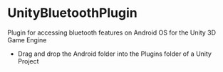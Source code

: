 # UnityBluetoothPlugin

Plugin for accessing bluetooth features on Android OS for the Unity 3D Game Engine

- Drag and drop the Android folder into the Plugins folder of a Unity Project

